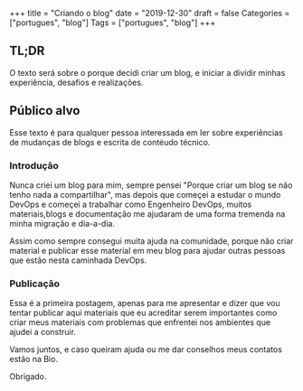 +++
title = "Criando o blog"
date = "2019-12-30"
draft = false
Categories = ["portugues", "blog"]
Tags = ["portugues", "blog"]
+++

## TL;DR

O texto será sobre o porque decidi criar um blog, e iniciar a dividir minhas experiência, desafios e realizações.

## Público alvo

Esse texto é para qualquer pessoa interessada em ler sobre experiências 
de mudanças de blogs e escrita de contéudo técnico.

### Introdução

Nunca criei um blog para mim, sempre pensei "Porque criar um blog se não tenho nada a compartilhar", mas depois que começei a estudar o mundo DevOps e começei a trabalhar como Engenheiro DevOps, muitos materiais,blogs e documentação me ajudaram de uma forma tremenda na minha migração e dia-a-dia.

Assim como sempre consegui muita ajuda na comunidade, porque não criar material e publicar esse material em meu blog para ajudar outras pessoas que estão nesta caminhada DevOps.

### Publicação  

Essa é a primeira postagem, apenas para me apresentar e dizer que vou tentar publicar aqui materiais que eu acreditar serem importantes como criar meus materiais com problemas que enfrentei nos ambientes que ajudei a construir.

Vamos juntos, e caso queiram ajuda ou me dar conselhos meus contatos estão na Bio.


Obrigado. 